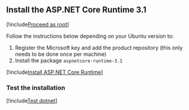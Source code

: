 ﻿<a name="install-aspnet-core" />

## Install the ASP.NET Core Runtime 3.1

[!include[Proceed as root](../su.md)]

Follow the instructions below depending on your Ubuntu version to:

1. Register the Microsoft key and add the product repository (this only needs to be done once per machine)
1. Install the package `aspnetcore-runtime-3.1`

[!include[Install ASP.NET Core Runtime](../../../../../includes/linux/ubuntu/install-aspnetcore-31.md)]

### Test the installation

[!include[Test dotnet](../test-dotnet-31.md)]
